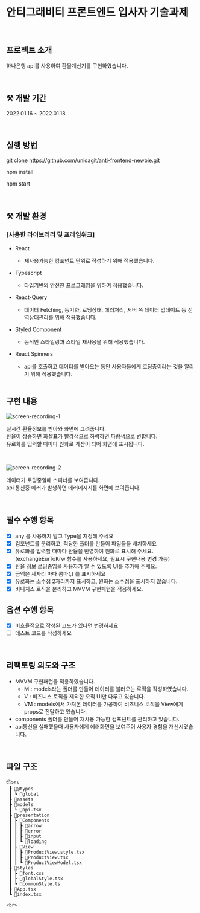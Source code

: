 # 안티그래비티 프론트엔드 입사자 기술과제

<br>

## 프로젝트 소개

하나은행 api를 사용하여 환율계산기를 구현하였습니다.

<br>

## ⚒ 개발 기간

2022.01.16 ~ 2022.01.18

<br>

## 실행 방법

git clone https://github.com/unidagit/anti-frontend-newbie.git

npm install

npm start

<br>

## ⚒ 개발 환경

### [사용한 라이브러리 및 프레임워크]

- React
  - 재사용가능한 컴포넌트 단위로 작성하기 위해 적용했습니다.
- Typescript
  - 타입기반의 안전한 프로그래밍을 위하여 적용했습니다.
- React-Query
  - 데이터 Fetching, 동기화, 로딩상태, 에러처리, 서버 쪽 데이터 업데이트 등 전역상태관리를 위해 적용했습니다.
- Styled Component

  - 동적인 스타일링과 스타일 재사용을 위해 적용했습니다.

- React Spinners

  - api를 호출하고 데이터를 받아오는 동안 사용자들에게 로딩중이라는 것을 알리기 위해 적용했습니다.

  <br>

## 구현 내용

![screen-recording-_1_](https://user-images.githubusercontent.com/102465469/213189807-d4a77af7-05e6-42c8-98b4-34af90e5d2c2.gif)

실시간 환율정보를 받아와 화면에 그려줍니다.<br>
환율이 상승하면 화살표가 빨강색으로 하락하면 파랑색으로 변합니다.<br>
유로화를 입력할 때마다 원화로 계산이 되어 화면에 표시됩니다.<br>

<br>

![screen-recording-_2_](https://user-images.githubusercontent.com/102465469/213190539-6b2ebd3f-5a41-4ebb-97b6-c3ed3be97f7d.gif)

데이터가 로딩중일때 스피너를 보여줍니다. <br>
api 통신중 에러가 발생하면 에러메시지를 화면에 보여줍니다.

<br>

## 필수 수행 항목

- [x] any 를 사용하지 말고 Type을 지정해 주세요
- [x] 컴포넌트를 분리하고, 적당한 폴더를 만들어 파일들을 배치하세요
- [x] 유로화를 입력할 때마다 환율을 반영하여 원화로 표시해 주세요. (exchangeEurToKrw 함수를 사용하세요, 필요시 구현내용 변경 가능)
- [x] 환율 정보 로딩중임을 사용자가 알 수 있도록 UI를 추가해 주세요.
- [x] 금액은 세자리 마다 콤마(,) 를 표시하세요
- [x] 유로화는 소수점 2자리까지 표시하고, 원화는 소수점을 표시하지 않습니다.
- [x] 비니지스 로직을 분리하고 MVVM 구현패턴을 적용하세요.

## 옵션 수행 항목

- [x] 비효율적으로 작성된 코드가 있다면 변경하세요
- [ ] 테스트 코드를 작성하세요

<br>

## 리팩토링 의도와 구조

- MVVM 구현패턴을 적용하였습니다.
  - M : models라는 폴더를 만들어 데이터를 불러오는 로직을 작성하였습니다.
  - V : 비즈니스 로직을 제외한 오직 UI만 다루고 있습니다.
  - VM : models에서 가져온 데이터를 가공하여 비즈니스 로직을 View에게 props로 전달하고 있습니다.
- components 폴더를 만들어 재사용 가능한 컴포넌트를 관리하고 있습니다.
- api통신을 실패했을때 사용자에게 에러화면을 보여주어 사용자 경험을 개선시켰습니다.

<br>

## 파일 구조

```
📦src
 ┣ 📂@types
 ┃ ┗ 📂global
 ┣ 📂assets
 ┣ 📂models
 ┃ ┗ 📜api.tsx
 ┣ 📂presentation
 ┃ ┣ 📂Components
 ┃ ┃ ┣ 📂arrow
 ┃ ┃ ┣ 📂error
 ┃ ┃ ┣ 📂input
 ┃ ┃ ┗ 📂loading
 ┃ ┣ 📂View
 ┃ ┃ ┣ 📜ProductView.style.tsx
 ┃ ┃ ┣ 📜ProductView.tsx
 ┃ ┃ ┗ 📜ProductViewModel.tsx
 ┣ 📂styles
 ┃ ┣ 📜font.css
 ┃ ┣ 📜globalStyle.tsx
 ┃ ┗ 📜commonStyle.ts
 ┣ 📜App.tsx
 ┗ 📜index.tsx

<br>
```
